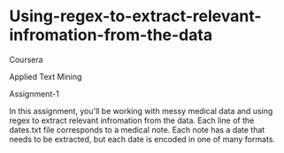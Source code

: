 
# Using-regex-to-extract-relevant-infromation-from-the-data

Coursera

Applied Text Mining 

Assignment-1


In this assignment, you'll be working with messy medical data and using regex to extract relevant infromation from the data.  Each line of the dates.txt file corresponds to a medical note. Each note has a date that needs to be extracted, but each date is encoded in one of many formats.
